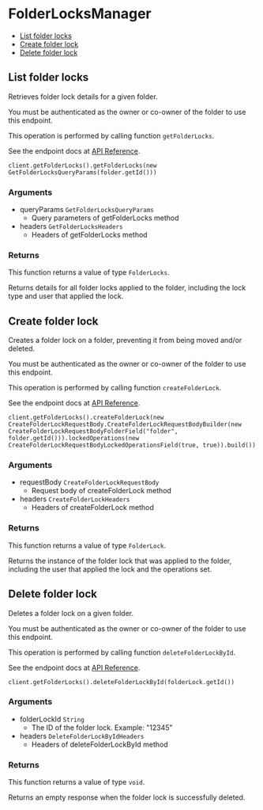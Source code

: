 # FolderLocksManager


- [List folder locks](#list-folder-locks)
- [Create folder lock](#create-folder-lock)
- [Delete folder lock](#delete-folder-lock)

## List folder locks

Retrieves folder lock details for a given folder.

You must be authenticated as the owner or co-owner of the folder to
use this endpoint.

This operation is performed by calling function `getFolderLocks`.

See the endpoint docs at
[API Reference](https://developer.box.com/reference/get-folder-locks/).

<!-- sample get_folder_locks -->
```
client.getFolderLocks().getFolderLocks(new GetFolderLocksQueryParams(folder.getId()))
```

### Arguments

- queryParams `GetFolderLocksQueryParams`
  - Query parameters of getFolderLocks method
- headers `GetFolderLocksHeaders`
  - Headers of getFolderLocks method


### Returns

This function returns a value of type `FolderLocks`.

Returns details for all folder locks applied to the folder, including the
lock type and user that applied the lock.


## Create folder lock

Creates a folder lock on a folder, preventing it from being moved and/or
deleted.

You must be authenticated as the owner or co-owner of the folder to
use this endpoint.

This operation is performed by calling function `createFolderLock`.

See the endpoint docs at
[API Reference](https://developer.box.com/reference/post-folder-locks/).

<!-- sample post_folder_locks -->
```
client.getFolderLocks().createFolderLock(new CreateFolderLockRequestBody.CreateFolderLockRequestBodyBuilder(new CreateFolderLockRequestBodyFolderField("folder", folder.getId())).lockedOperations(new CreateFolderLockRequestBodyLockedOperationsField(true, true)).build())
```

### Arguments

- requestBody `CreateFolderLockRequestBody`
  - Request body of createFolderLock method
- headers `CreateFolderLockHeaders`
  - Headers of createFolderLock method


### Returns

This function returns a value of type `FolderLock`.

Returns the instance of the folder lock that was applied to the folder,
including the user that applied the lock and the operations set.


## Delete folder lock

Deletes a folder lock on a given folder.

You must be authenticated as the owner or co-owner of the folder to
use this endpoint.

This operation is performed by calling function `deleteFolderLockById`.

See the endpoint docs at
[API Reference](https://developer.box.com/reference/delete-folder-locks-id/).

<!-- sample delete_folder_locks_id -->
```
client.getFolderLocks().deleteFolderLockById(folderLock.getId())
```

### Arguments

- folderLockId `String`
  - The ID of the folder lock. Example: "12345"
- headers `DeleteFolderLockByIdHeaders`
  - Headers of deleteFolderLockById method


### Returns

This function returns a value of type `void`.

Returns an empty response when the folder lock is successfully deleted.


